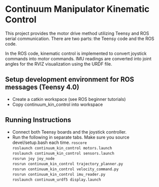 # Continuum Manipulator Kinematic Control 

This project provides the motor drive method utilizing Teensy and ROS serial communication. There are two parts: the Teensy code and the ROS code. 

In the ROS code, kinematic control is implemented to convert joystick commands into motor commands. IMU readings are converted into joint angles for the RVIZ visualization using the URDF file.

## Setup development environment for ROS messages (Teensy 4.0)
* Create a catkin workspace (see ROS beginner tutorials)
* Copy continuum_kin_control into workspace

## Running Instructions
* Connect both Teensy boards and the joystick controller.
* Run the following in separate tabs. Make sure you source devel/setup.bash each time.
`roscore`  
`roslaunch continuum_kin_control motors.launch`  
`roslaunch continuum_kin_control sensors.launch`  
`rosrun joy joy_node`  
`rosrun continuum_kin_control trajectory_planner.py`  
`rosrun continuum_kin_control velocity_command.py`  
`rosrun continuum_kin_control imu_reader.py`  
`roslaunch continuum_urdf5 display.launch`
